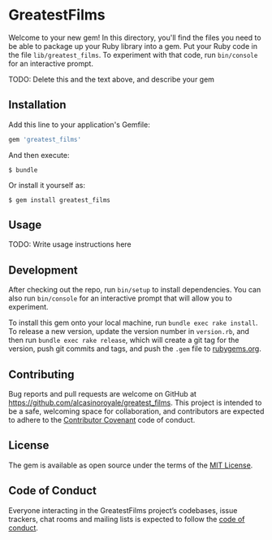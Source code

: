 # GreatestFilms

Welcome to your new gem! In this directory, you'll find the files you need to be able to package up your Ruby library into a gem. Put your Ruby code in the file `lib/greatest_films`. To experiment with that code, run `bin/console` for an interactive prompt.

TODO: Delete this and the text above, and describe your gem

## Installation

Add this line to your application's Gemfile:

```ruby
gem 'greatest_films'
```

And then execute:

    $ bundle

Or install it yourself as:

    $ gem install greatest_films

## Usage

TODO: Write usage instructions here

## Development

After checking out the repo, run `bin/setup` to install dependencies. You can also run `bin/console` for an interactive prompt that will allow you to experiment.

To install this gem onto your local machine, run `bundle exec rake install`. To release a new version, update the version number in `version.rb`, and then run `bundle exec rake release`, which will create a git tag for the version, push git commits and tags, and push the `.gem` file to [rubygems.org](https://rubygems.org).

## Contributing

Bug reports and pull requests are welcome on GitHub at https://github.com/alcasinoroyale/greatest_films. This project is intended to be a safe, welcoming space for collaboration, and contributors are expected to adhere to the [Contributor Covenant](http://contributor-covenant.org) code of conduct.

## License

The gem is available as open source under the terms of the [MIT License](https://opensource.org/licenses/MIT).

## Code of Conduct

Everyone interacting in the GreatestFilms project’s codebases, issue trackers, chat rooms and mailing lists is expected to follow the [code of conduct](https://github.com/alcasinoroyale/greatest_films/blob/master/CODE_OF_CONDUCT.md).
